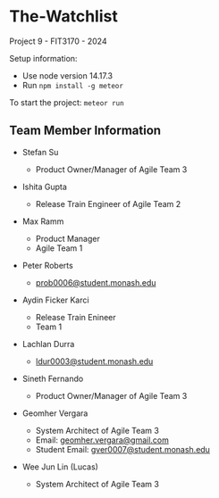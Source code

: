 # The-Watchlist
Project 9 - FIT3170 - 2024

Setup information:
- Use node version 14.17.3
- Run `npm install -g meteor`

To start the project:
```meteor run```

## Team Member Information
- Stefan Su
  - Product Owner/Manager of Agile Team 3 
- Ishita Gupta
  - Release Train Engineer of Agile Team 2
- Max Ramm
  - Product Manager
  - Agile Team 1
- Peter Roberts
  - prob0006@student.monash.edu
- Aydin Ficker Karci
    - Release Train Enineer
    - Team 1
- Lachlan Durra
  - ldur0003@student.monash.edu
- Sineth Fernando
  - Product Owner/Manager of Agile Team 3 

- Geomher Vergara
  - System Architect of Agile Team 3
  - Email: geomher.vergara@gmail.com
  - Student Email: gver0007@student.monash.edu
- Wee Jun Lin (Lucas)
  - System Architect of Agile Team 3
